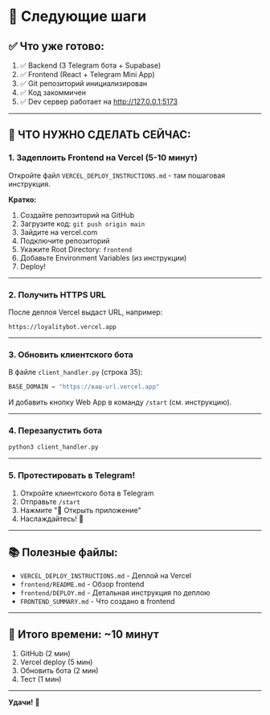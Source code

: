 # 🎯 Следующие шаги

## ✅ Что уже готово:

1. ✅ Backend (3 Telegram бота + Supabase)
2. ✅ Frontend (React + Telegram Mini App)
3. ✅ Git репозиторий инициализирован
4. ✅ Код закоммичен
5. ✅ Dev сервер работает на http://127.0.0.1:5173

---

## 🚀 ЧТО НУЖНО СДЕЛАТЬ СЕЙЧАС:

### 1. Задеплоить Frontend на Vercel (5-10 минут)

Откройте файл `VERCEL_DEPLOY_INSTRUCTIONS.md` - там пошаговая инструкция.

**Кратко:**
1. Создайте репозиторий на GitHub
2. Загрузите код: `git push origin main`
3. Зайдите на vercel.com
4. Подключите репозиторий
5. Укажите Root Directory: `frontend`
6. Добавьте Environment Variables (из инструкции)
7. Deploy!

---

### 2. Получить HTTPS URL

После деплоя Vercel выдаст URL, например:
```
https://loyalitybot.vercel.app
```

---

### 3. Обновить клиентского бота

В файле `client_handler.py` (строка 35):

```python
BASE_DOMAIN = "https://ваш-url.vercel.app"
```

И добавить кнопку Web App в команду `/start` (см. инструкцию).

---

### 4. Перезапустить бота

```bash
python3 client_handler.py
```

---

### 5. Протестировать в Telegram!

1. Откройте клиентского бота в Telegram
2. Отправьте `/start`
3. Нажмите "🚀 Открыть приложение"
4. Наслаждайтесь! 🎉

---

## 📚 Полезные файлы:

- `VERCEL_DEPLOY_INSTRUCTIONS.md` - Деплой на Vercel
- `frontend/README.md` - Обзор frontend
- `frontend/DEPLOY.md` - Детальная инструкция по деплою
- `FRONTEND_SUMMARY.md` - Что создано в frontend

---

## 🎯 Итого времени: ~10 минут

1. GitHub (2 мин)
2. Vercel deploy (5 мин)
3. Обновить бота (2 мин)
4. Тест (1 мин)

---

**Удачи!** 🚀
